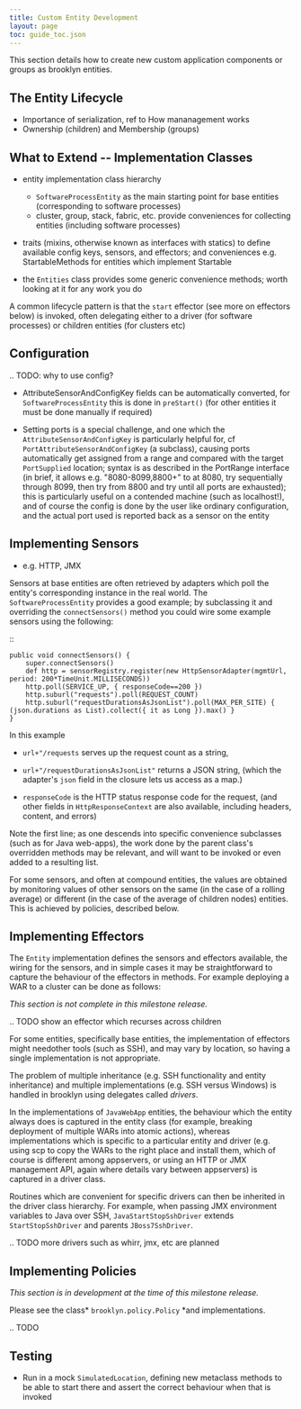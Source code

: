 ```yaml
---
title: Custom Entity Development
layout: page
toc: guide_toc.json
---
```


This section details how to create new custom application components or groups as brooklyn entities.

The Entity Lifecycle
--------------------

- Importance of serialization, ref to How mananagement works
- Ownership (children) and Membership (groups)

What to Extend -- Implementation Classes
----------------------------------------

- entity implementation class hierarchy

  - ``SoftwareProcessEntity`` as the main starting point for base entities (corresponding to software processes)
  - cluster, group, stack, fabric, etc. provide conveniences for collecting entities (including software processes)

- traits (mixins, otherwise known as interfaces with statics) to define available config keys, sensors, and effectors;
    and conveniences e.g. StartableMethods for entities which implement Startable

- the ``Entities`` class provides some generic convenience methods; worth looking at it for any work you do

A common lifecycle pattern is that the ``start`` effector (see more on effectors below) is invoked, 
often delegating either to a driver (for software processes) or children entities (for clusters etc)


Configuration
-------------

.. TODO: why to use config?

- AttributeSensorAndConfigKey fields can be automatically converted, for ``SoftwareProcessEntity``
  this is done in ``preStart()`` (for other entities it must be done manually if required)

- Setting ports is a special challenge, and one which the ``AttributeSensorAndConfigKey`` is particularly helpful for,
  cf ``PortAttributeSensorAndConfigKey`` (a subclass),
  causing ports automatically get assigned from a range and compared with the target ``PortSupplied`` location;
  syntax is as described in the PortRange interface (in brief, it allows e.g. "8080-8099,8800+" 
  to at 8080, try sequentially through 8099, then try from 8800 and try until all ports are exhausted);
  this is particularly useful on a contended machine (such as localhost!),
  and of course the config is done by the user like ordinary configuration,
  and the actual port used is reported back as a sensor on the entity
 

Implementing Sensors
--------------------

- e.g. HTTP, JMX

Sensors at base entities are often retrieved by adapters which poll the entity's corresponding instance in the real world.
The ``SoftwareProcessEntity`` provides a good example; by subclassing it and overriding the ``connectSensors()`` method
you could wire some example sensors using the following: 

::

    public void connectSensors() {
        super.connectSensors()
        def http = sensorRegistry.register(new HttpSensorAdapter(mgmtUrl, period: 200*TimeUnit.MILLISECONDS))
        http.poll(SERVICE_UP, { responseCode==200 })
        http.suburl("requests").poll(REQUEST_COUNT)
        http.suburl("requestDurationsAsJsonList").poll(MAX_PER_SITE) { (json.durations as List).collect({ it as Long }).max() }
    }

In this example

- ``url+"/requests`` serves up the request count as a string,

- ``url+"/requestDurationsAsJsonList"`` returns a JSON string, (which the adapter's ``json`` field in the closure lets us access as a map.)

- ``responseCode`` is the HTTP status response code for the request, (and other fields in ``HttpResponseContext`` are also available, including headers, content, and errors)

Note the first line; as one descends into specific convenience subclasses (such as for Java web-apps), the work done by the parent class's overridden methods may be relevant, and will want to be invoked or even added to a resulting list.

For some sensors, and often at compound entities, the values are obtained by monitoring values of other sensors on the same (in the case of a rolling average) or different (in the case of the average of children nodes) entities. This is achieved by policies, described below.


Implementing Effectors
----------------------

The ``Entity`` implementation defines the sensors and effectors available, the wiring for the sensors,
and in simple cases it may be straightforward to capture the behaviour of the effectors in methods.
For example deploying a WAR to a cluster can be done as follows:

*This section is not complete in this milestone release.*

.. TODO show an effector which recurses across children


For some entities, specifically base entities, the implementation of effectors might needother tools (such as SSH), and may vary by location, so having a single implementation is not appropriate.

The problem of multiple inheritance (e.g. SSH functionality and entity inheritance) and multiple implementations (e.g. SSH versus Windows) is handled in brooklyn using delegates called _drivers_. 

In the implementations of ``JavaWebApp`` entities, the behaviour which the entity always does is captured in the entity class (for example, breaking deployment of multiple WARs into atomic actions), whereas implementations which is specific to a particular entity and driver (e.g. using scp to copy the WARs to the right place and install them, which of course is different among appservers, or using an HTTP or JMX management API, again where details vary between appservers) is captured in a driver class.

Routines which are convenient for specific drivers can then be inherited in the driver class hierarchy. For example, when passing JMX environment variables to Java over SSH, ``JavaStartStopSshDriver`` extends ``StartStopSshDriver`` and parents ``JBoss7SshDriver``.

.. TODO more drivers such as whirr, jmx, etc are planned


Implementing Policies
---------------------

*This section is in development at the time of this milestone release.*

Please see the class* ``brooklyn.policy.Policy`` *and implementations.

.. TODO


Testing
-------

* Run in a mock ``SimulatedLocation``, defining new metaclass methods to be able to start there and assert the correct behaviour when that is invoked
